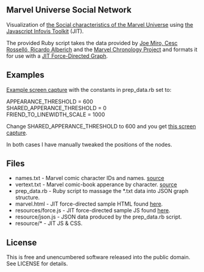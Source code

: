 ## Marvel Universe Social Network

Visualization of [the Social characteristics of the Marvel Universe](http://bioinfo.uib.es/~joemiro/marvel.html) using [the Javascript Infovis Toolkit](http://thejit.org/) (JIT).

The provided Ruby script takes the data provided by [Joe Miro, Cesc Rosselló, Ricardo Alberich](http://bioinfo.uib.es/~joemiro/marvel.html) and the [Marvel Chronology Project](http://www.chronologyproject.com/) and formats it for use with a [JIT Force-Directed Graph](http://thejit.org/static/v20/Jit/Examples/ForceDirected/example1.html).

## Examples

[Example screen capture](https://github.com/stungeye/marvel_social_network/raw/master/examples/example1.png) with the constants in prep_data.rb set to:

APPEARANCE_THRESHOLD = 600        
SHARED_APPERANCE_THRESHOLD = 0    
FRIEND_TO_LINEWIDTH_SCALE = 1000 

Change SHARED_APPERANCE_THRESHOLD to 600 and you get [this screen capture](https://github.com/stungeye/marvel_social_network/raw/master/examples/example2.png).

In both cases I have manually tweaked the positions of the nodes.

## Files

* names.txt - Marvel comic character IDs and names. [source](http://bioinfo.uib.es/~joemiro/marvel.html)
* vertext.txt - Marvel comic-book apperance by character. [source](http://bioinfo.uib.es/~joemiro/marvel.html)
* prep_data.rb - Ruby script to massage the *.txt data into JSON graph structure.
* marvel.html - JIT force-directed sample HTML found [here](http://thejit.org/static/v20/Jit/Examples/ForceDirected/example1.html).
* resources/force.js - JIT force-directed sample JS found [here](http://thejit.org/static/v20/Jit/Examples/ForceDirected/example1.html).
* resource/json.js - JSON data produced by the prep_data.rb script.
* resource/* - JIT JS & CSS.

## License

This is free and unencumbered software released into the public domain.  See LICENSE for details.